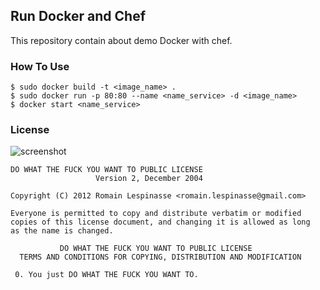 ## Run Docker and Chef

This repository contain about demo Docker with chef.

### How To Use

```
$ sudo docker build -t <image_name> .
$ sudo docker run -p 80:80 --name <name_service> -d <image_name>
$ docker start <name_service>
```

### License

![screenshot](http://i.imgur.com/J9RvW6E.png)

```
DO WHAT THE FUCK YOU WANT TO PUBLIC LICENSE
                   Version 2, December 2004

Copyright (C) 2012 Romain Lespinasse <romain.lespinasse@gmail.com>

Everyone is permitted to copy and distribute verbatim or modified
copies of this license document, and changing it is allowed as long
as the name is changed.

           DO WHAT THE FUCK YOU WANT TO PUBLIC LICENSE
  TERMS AND CONDITIONS FOR COPYING, DISTRIBUTION AND MODIFICATION

 0. You just DO WHAT THE FUCK YOU WANT TO.
```
